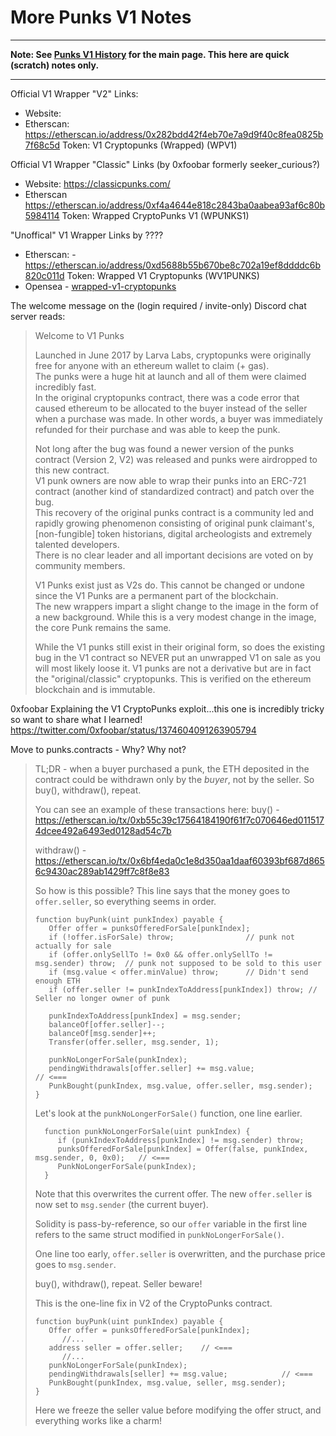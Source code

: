 # More Punks V1 Notes

---

**Note: See [Punks V1 History](PUNKS_V1_HISTORY.md) for the main page. This here are quick (scratch) notes only.**

---


Official V1 Wrapper "V2" Links:

- Website:   
- Etherscan: <https://etherscan.io/address/0x282bdd42f4eb70e7a9d9f40c8fea0825b7f68c5d>  Token: V1 Cryptopunks (Wrapped) (WPV1)

Official V1 Wrapper "Classic" Links  (by 0xfoobar  formerly seeker_curious?)

- Website:     https://classicpunks.com/    
- Etherscan  <https://etherscan.io/address/0xf4a4644e818c2843ba0aabea93af6c80b5984114>  Token:  Wrapped CryptoPunks V1 (WPUNKS1)


"Unoffical" V1 Wrapper Links by ????

- Etherscan: - <https://etherscan.io/address/0xd5688b55b670be8c702a19ef8ddddc6b820c011d>  Token: Wrapped V1 Cryptopunks (WV1PUNKS)  
- Opensea - [wrapped-v1-cryptopunks](https://opensea.io/collection/wrapped-v1-cryptopunks)  



The welcome message on the (login required / invite-only) Discord chat server reads:

> Welcome to V1 Punks
>
> Launched in June 2017 by Larva Labs, cryptopunks were originally free for anyone with an ethereum wallet to claim (+ gas).  
> The punks were a huge hit at launch and all of them were claimed incredibly fast.  
> In the original cryptopunks contract, there was a code error that caused ethereum to be allocated to the buyer 
> instead of the seller when a purchase was made. 
> In other words, a buyer was immediately refunded for their purchase and was able to keep the punk.
>
> Not long after the bug was found a newer version of the punks contract (Version 2, V2) 
>  was released and punks were airdropped to this new contract.  
>  V1 punk owners are now able to wrap their punks into an ERC-721 contract 
>  (another kind of standardized contract) and patch over the bug.  
>  This recovery of the original punks contract is a community led and rapidly growing phenomenon
>  consisting of original punk claimant's, [non-fungible] token historians, 
>  digital archeologists and extremely talented developers.  
>  There is no clear leader and all important decisions are voted on by community members.
>
> V1 Punks exist just as V2s do. This cannot be changed or undone since the V1 Punks are a permanent part of the blockchain.  
> The new wrappers impart a slight change to the image in the form of a new background.
>  While this is a very modest change in the image, the core Punk remains the same. 
> 
> While the V1 punks still exist in their original form, so does the existing bug in the V1 contract 
> so NEVER put an unwrapped V1 on sale as you will most likely loose it. 
>  V1 punks are not a derivative but are in fact the "original/classic" cryptopunks. 
>  This is verified on the ethereum blockchain and is immutable.


0xfoobar Explaining the V1 CryptoPunks exploit...this one is incredibly tricky so want to share what I learned! <https://twitter.com/0xfoobar/status/1374604091263905794>

Move to punks.contracts - Why? Why not?

> TL;DR - when a buyer purchased a punk, the ETH deposited in the contract could be withdrawn only by the *buyer*, not by the seller. So buy(), withdraw(), repeat.
>  
>  You can see an example of these transactions here: 
> buy() - https://etherscan.io/tx/0xb55c39c17564184190f61f7c070646ed0115174dcee492a6493ed0128ad54c7b
>
> withdraw() - https://etherscan.io/tx/0x6bf4eda0c1e8d350aa1daaf60393bf687d8656c9430ac289ab1429ff7c8f8e83
> 
> So how is this possible? This line says that the money goes to `offer.seller`, so everything seems in order.
>
>     function buyPunk(uint punkIndex) payable {
>        Offer offer = punksOfferedForSale[punkIndex];
>        if (!offer.isForSale) throw;                // punk not actually for sale
>        if (offer.onlySellTo != 0x0 && offer.onlySellTo != msg.sender) throw;  // punk not supposed to be sold to this user
>        if (msg.value < offer.minValue) throw;      // Didn't send enough ETH
>        if (offer.seller != punkIndexToAddress[punkIndex]) throw; // Seller no longer owner of punk
>
>        punkIndexToAddress[punkIndex] = msg.sender;
>        balanceOf[offer.seller]--;
>        balanceOf[msg.sender]++;
>        Transfer(offer.seller, msg.sender, 1);
>
>        punkNoLongerForSale(punkIndex);
>        pendingWithdrawals[offer.seller] += msg.value;              // <===
>        PunkBought(punkIndex, msg.value, offer.seller, msg.sender);
>     }
>
> Let's look at the `punkNoLongerForSale()` function, one line earlier.
>
>       function punkNoLongerForSale(uint punkIndex) {
>          if (punkIndexToAddress[punkIndex] != msg.sender) throw;
>          punksOfferedForSale[punkIndex] = Offer(false, punkIndex, msg.sender, 0, 0x0);   // <===
>          PunkNoLongerForSale(punkIndex);
>       }
>
> Note that this overwrites the current offer. 
> The new `offer.seller` is now set to `msg.sender` (the current buyer).
>
> Solidity is pass-by-reference, so our `offer` variable in the first line refers to the same struct modified in `punkNoLongerForSale()`.
>
> One line too early, `offer.seller` is overwritten, and the purchase price goes to `msg.sender`. 
>
> buy(), withdraw(), repeat. Seller beware!
> 
> This is the one-line fix in V2 of the CryptoPunks contract. 
>
>     function buyPunk(uint punkIndex) payable {
>        Offer offer = punksOfferedForSale[punkIndex];
>           //...
>        address seller = offer.seller;    // <===
>           //...
>        punkNoLongerForSale(punkIndex);
>        pendingWithdrawals[seller] += msg.value;            // <=== 
>        PunkBought(punkIndex, msg.value, seller, msg.sender);
>     }
>
> 
> Here we freeze the seller value before modifying the offer struct, and everything works like a charm!
> 
> 
> 

